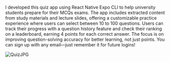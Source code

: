 I developed this quiz app using React Native Expo CLI to help university students prepare for their MCQs exams. The app includes extracted content from study materials and lecture slides, offering a customizable practice experience where users can select between 10 to 100 questions. Users can track their progress with a question history feature and check their ranking on a leaderboard, earning 4 points for each correct answer. The focus is on improving question-solving accuracy for better learning, not just points. You can sign up with any email—just remember it for future logins!

![QuizJPG](https://github.com/user-attachments/assets/7d6bb60e-549f-4e2f-a801-a782bedf515b)

